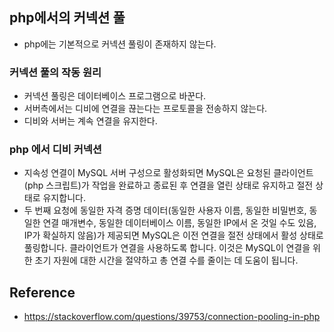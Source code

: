 ## php에서의 커넥션 풀
- php에는 기본적으로 커넥션 풀링이 존재하지 않는다.


### 커넥션 풀의 작동 원리
- 커넥션 풀링은 데이터베이스 프로그램으로 바꾼다.
- 서버측에서는 디비에 연결을 끊는다는 프로토콜을 전송하지 않는다.
- 디비와 서버는 계속 연결을 유지한다.

### php 에서 디비 커넥션
- 지속성 연결이 MySQL 서버 구성으로 활성화되면 MySQL은 요청된 클라이언트(php 스크립트)가 작업을 완료하고 종료된 후 연결을 열린 상태로 유지하고 절전 상태로 유지합니다.
- 두 번째 요청에 동일한 자격 증명 데이터(동일한 사용자 이름, 동일한 비밀번호, 동일한 연결 매개변수, 동일한 데이터베이스 이름, 동일한 IP에서 온 것일 수도 있음, IP가 확실하지 않음)가 제공되면 MySQL은 이전 연결을 절전 상태에서 활성 상태로 풀링합니다. 클라이언트가 연결을 사용하도록 합니다. 
이것은 MySQL이 연결을 위한 초기 자원에 대한 시간을 절약하고 총 연결 수를 줄이는 데 도움이 됩니다.

## Reference
- https://stackoverflow.com/questions/39753/connection-pooling-in-php
